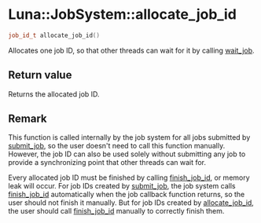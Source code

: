 # Luna::JobSystem::allocate_job_id

```c++
job_id_t allocate_job_id()
```

Allocates one job ID, so that other threads can wait for it by calling [wait_job](group___job_system_1gaa3022beece29b6efd1d4f00d9cc6f522.md). 



## Return value
Returns the allocated job ID. 

## Remark
This function is called internally by the job system for all jobs submitted by [submit_job](group___job_system_1gabcf07bd4ba10790a7426b555ab541c17.md), so the user doesn't need to call this function manually. However, the job ID can also be used solely without submitting any job to provide a synchronizing point that other threads can wait for.


Every allocated job ID must be finished by calling [finish_job_id](group___job_system_1gae4cf2717534772d29563d86e2c53257a.md), or memory leak will occur. For job IDs created by [submit_job](group___job_system_1gabcf07bd4ba10790a7426b555ab541c17.md), the job system calls [finish_job_id](group___job_system_1gae4cf2717534772d29563d86e2c53257a.md) automatically when the job callback function returns, so the user should not finish it manually. But for job IDs created by [allocate_job_id](group___job_system_1ga832ccddd2391a3edf9663e14e138b105.md), the user should call [finish_job_id](group___job_system_1gae4cf2717534772d29563d86e2c53257a.md) manually to correctly finish them. 

